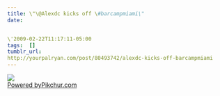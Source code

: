 ```yaml
---
title: \"\@Alexdc kicks off \#barcampmiami\"
date:


\'2009-02-22T11:17:11-05:00 
tags:  [] 
tumblr_url:
http://yourpalryan.com/post/80493742/alexdc-kicks-off-barcampmiami
---
```


[![](https://s3.amazonaws.com/pikchurimages/pic_mij_m.jpg)\
Powered by](http://pikchur.com/mij)[Pikchur.com](http://pikchur.com)
